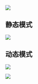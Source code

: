 ![](https://ws4.sinaimg.cn/large/006tNc79ly1g295t85alvj30ih0btaaj.jpg)



## 静态模式

![](https://ws2.sinaimg.cn/large/006tNc79ly1g295udz137j30k00avdgq.jpg)

## 动态模式

![](https://ws4.sinaimg.cn/large/006tNc79ly1g295utxh6dj30k90av3zw.jpg)



![](https://ws3.sinaimg.cn/large/006tNc79ly1g2q5sjengaj30t70irq58.jpg)

